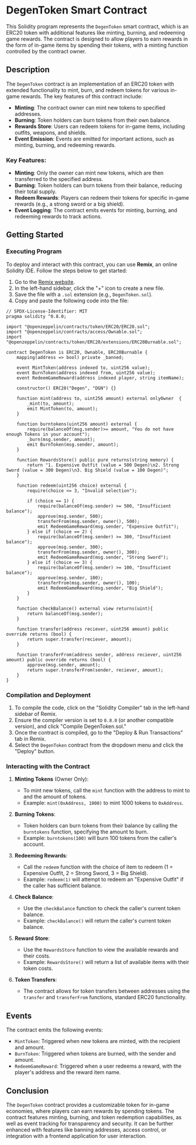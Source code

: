 # DegenToken Smart Contract

This Solidity program represents the `DegenToken` smart contract, which is an ERC20 token with additional features like minting, burning, and redeeming game rewards. The contract is designed to allow players to earn rewards in the form of in-game items by spending their tokens, with a minting function controlled by the contract owner.

## Description

The `DegenToken` contract is an implementation of an ERC20 token with extended functionality to mint, burn, and redeem tokens for various in-game rewards. The key features of this contract include:

- **Minting**: The contract owner can mint new tokens to specified addresses.
- **Burning**: Token holders can burn tokens from their own balance.
- **Rewards Store**: Users can redeem tokens for in-game items, including outfits, weapons, and shields.
- **Event Emission**: Events are emitted for important actions, such as minting, burning, and redeeming rewards.

### Key Features:
- **Minting**: Only the owner can mint new tokens, which are then transferred to the specified address.
- **Burning**: Token holders can burn tokens from their balance, reducing their total supply.
- **Redeem Rewards**: Players can redeem their tokens for specific in-game rewards (e.g., a strong sword or a big shield).
- **Event Logging**: The contract emits events for minting, burning, and redeeming rewards to track actions.

## Getting Started

### Executing Program

To deploy and interact with this contract, you can use **Remix**, an online Solidity IDE. Follow the steps below to get started:

1. Go to the [Remix website](https://remix.ethereum.org/).
2. In the left-hand sidebar, click the "+" icon to create a new file.
3. Save the file with a `.sol` extension (e.g., `DegenToken.sol`).
4. Copy and paste the following code into the file:

```solidity
// SPDX-License-Identifier: MIT
pragma solidity ^0.8.0;

import "@openzeppelin/contracts/token/ERC20/ERC20.sol";
import "@openzeppelin/contracts/access/Ownable.sol";
import "@openzeppelin/contracts/token/ERC20/extensions/ERC20Burnable.sol";

contract DegenToken is ERC20, Ownable, ERC20Burnable {
    mapping(address => bool) private _banned;

    event MintToken(address indexed to, uint256 value);
    event BurnToken(address indexed from, uint256 value);
    event RedeemGameReward(address indexed player, string itemName);

    constructor() ERC20("Degen", "DGN") {}

    function mint(address to, uint256 amount) external onlyOwner  {
        _mint(to, amount);
        emit MintToken(to, amount);
    }

    function burntokens(uint256 amount) external {
        require(balanceOf(msg.sender)>= amount, "You do not have enough Tokens in your account");
        _burn(msg.sender, amount);
        emit BurnToken(msg.sender, amount);
    }

    function RewardsStore() public pure returns(string memory) {
        return "1. Expensive Outfit (value = 500 Degen)\n2. Strong Sword (value = 300 Degen)\n3. Big Shield (value = 100 Degen)";
    }

    function redeem(uint256 choice) external {
        require(choice <= 3, "Invalid selection");

        if (choice == 1) {
            require(balanceOf(msg.sender) >= 500, "Insufficient balance");
            approve(msg.sender, 500);
            transferFrom(msg.sender, owner(), 500);
            emit RedeemGameReward(msg.sender, "Expensive Outfit");
        } else if (choice == 2) {
            require(balanceOf(msg.sender) >= 300, "Insufficient balance");
            approve(msg.sender, 300);
            transferFrom(msg.sender, owner(), 300);
            emit RedeemGameReward(msg.sender, "Strong Sword");
        } else if (choice == 3) {
            require(balanceOf(msg.sender) >= 100, "Insufficient balance");
            approve(msg.sender, 100);
            transferFrom(msg.sender, owner(), 100);
            emit RedeemGameReward(msg.sender, "Big Shield");
        }
    }

    function checkBalance() external view returns(uint){
        return balanceOf(msg.sender);
    }

    function transfer(address reciever, uint256 amount) public override returns (bool) {
        return super.transfer(reciever, amount);
    }

    function transferFrom(address sender, address reciever, uint256 amount) public override returns (bool) {
        approve(msg.sender, amount);
        return super.transferFrom(sender, reciever, amount);
    }
}
```

### Compilation and Deployment

1. To compile the code, click on the "Solidity Compiler" tab in the left-hand sidebar of Remix.
2. Ensure the compiler version is set to `0.8.0` (or another compatible version), and click "Compile DegenToken.sol."
3. Once the contract is compiled, go to the "Deploy & Run Transactions" tab in Remix.
4. Select the `DegenToken` contract from the dropdown menu and click the "Deploy" button.

### Interacting with the Contract

1. **Minting Tokens** (Owner Only):
   - To mint new tokens, call the `mint` function with the address to mint to and the amount of tokens.
   - Example: `mint(0xAddress, 1000)` to mint 1000 tokens to `0xAddress`.

2. **Burning Tokens**:
   - Token holders can burn tokens from their balance by calling the `burntokens` function, specifying the amount to burn.
   - Example: `burntokens(100)` will burn 100 tokens from the caller's account.

3. **Redeeming Rewards**:
   - Call the `redeem` function with the choice of item to redeem (1 = Expensive Outfit, 2 = Strong Sword, 3 = Big Shield).
   - Example: `redeem(1)` will attempt to redeem an "Expensive Outfit" if the caller has sufficient balance.

4. **Check Balance**:
   - Use the `checkBalance` function to check the caller's current token balance.
   - Example: `checkBalance()` will return the caller's current token balance.

5. **Reward Store**:
   - Use the `RewardsStore` function to view the available rewards and their costs.
   - Example: `RewardsStore()` will return a list of available items with their token costs.

6. **Token Transfers**:
   - The contract allows for token transfers between addresses using the `transfer` and `transferFrom` functions, standard ERC20 functionality.

## Events

The contract emits the following events:

- `MintToken`: Triggered when new tokens are minted, with the recipient and amount.
- `BurnToken`: Triggered when tokens are burned, with the sender and amount.
- `RedeemGameReward`: Triggered when a user redeems a reward, with the player's address and the reward item name.

## Conclusion

The `DegenToken` contract provides a customizable token for in-game economies, where players can earn rewards by spending tokens. The contract features minting, burning, and token redemption capabilities, as well as event tracking for transparency and security. It can be further enhanced with features like banning addresses, access control, or integration with a frontend application for user interaction.
